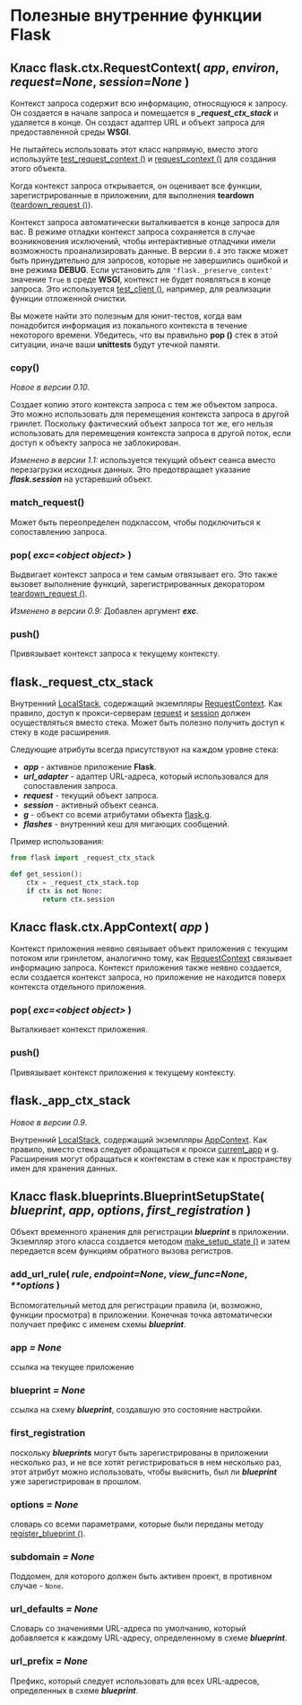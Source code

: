 # Полезные внутренние функции Flask

## Класс flask.ctx.RequestContext( _app_, _environ_, _request=None_, _session=None_ )

Контекст запроса содержит всю информацию, относящуюся к запросу. Он создается в начале запроса и помещается в _**\_request\_ctx\_stack**_ и удаляется в конце. Он создаст адаптер URL и объект запроса для предоставленной среды **WSGI**.

Не пытайтесь использовать этот класс напрямую, вместо этого используйте [test\_request\_context ()](obekt-prilozheniya-flask.md#test\_request\_context-args-kwargs) и [request\_context ()](obekt-prilozheniya-flask.md#request\_context-environ) для создания этого объекта.

Когда контекст запроса открывается, он оценивает все функции, зарегистрированные в приложении, для выполнения **teardown** ([teardown\_request ()](obekt-prilozheniya-flask.md#teardown\_request-f)).

Контекст запроса автоматически выталкивается в конце запроса для вас. В режиме отладки контекст запроса сохраняется в случае возникновения исключений, чтобы интерактивные отладчики имели возможность проанализировать данные. В версии `0.4` это также может быть принудительно для запросов, которые не завершились ошибкой и вне режима **DEBUG**. Если установить для `'flask._preserve_context'` значение `True` в среде **WSGI**, контекст не будет появляться в конце запроса. Это используется [test\_client ()](obekt-prilozheniya-flask.md#test\_client-use\_cookies-true-kwargs), например, для реализации функции отложенной очистки.

Вы можете найти это полезным для юнит-тестов, когда вам понадобится информация из локального контекста в течение некоторого времени. Убедитесь, что вы правильно **pop ()** стек в этой ситуации, иначе ваши **unittests** будут утечкой памяти.

### copy()

_Новое в версии 0.10_.

Создает копию этого контекста запроса с тем же объектом запроса. Это можно использовать для перемещения контекста запроса в другой гринлет. Поскольку фактический объект запроса тот же, его нельзя использовать для перемещения контекста запроса в другой поток, если доступ к объекту запроса не заблокирован.

_Изменено в версии 1.1:_ используется текущий объект сеанса вместо перезагрузки исходных данных. Это предотвращает указание _**flask.session**_ на устаревший объект.

### match\_request()

Может быть переопределен подклассом, чтобы подключиться к сопоставлению запроса.

### pop( _exc=\<object object>_ )

Выдвигает контекст запроса и тем самым отвязывает его. Это также вызовет выполнение функций, зарегистрированных декоратором [teardown\_request ()](obekt-prilozheniya-flask.md#teardown\_request-f).

_Изменено в версии 0.9:_ Добавлен аргумент _**exc**_.

### push()

Привязывает контекст запроса к текущему контексту.

## flask.\_request\_ctx\_stack

Внутренний [LocalStack](https://werkzeug.palletsprojects.com/en/1.0.x/local/#werkzeug.local.LocalStack), содержащий экземпляры [RequestContext](poleznye-funkcii-flask.md#klass-flask-ctx-requestcontext-app-environ-request-none-session-none). Как правило, доступ к прокси-серверам [request](dannye-vkhodyashego-zaprosa-request.md#flask-request) и [session](sessii-flask.md#klass-flask-session) должен осуществляться вместо стека. Может быть полезно получить доступ к стеку в коде расширения.

Следующие атрибуты всегда присутствуют на каждом уровне стека:

* _**app**_ - активное приложение **Flask**.
* _**url\_adapter**_ - адаптер URL-адреса, который использовался для сопоставления запроса.
* _**request**_ - текущий объект запроса.
* _**session**_ - активный объект сеанса.
* _**g**_ - объект со всеми атрибутами объекта [flask.g](globalnyi-obekt-prilozheniya-flask.md#flask-g).
* _**flashes**_ - внутренний кеш для мигающих сообщений.

Пример использования:

```python
from flask import _request_ctx_stack

def get_session():
    ctx = _request_ctx_stack.top
    if ctx is not None:
        return ctx.session
```

## Класс flask.ctx.AppContext( _app_ )

Контекст приложения неявно связывает объект приложения с текущим потоком или гринлетом, аналогично тому, как [RequestContext](poleznye-funkcii-flask.md#klass-flask-ctx-requestcontext-app-environ-request-none-session-none) связывает информацию запроса. Контекст приложения также неявно создается, если создается контекст запроса, но приложение не находится поверх контекста отдельного приложения.

### pop( _exc=\<object object>_ )

Выталкивает контекст приложения.

### push()

Привязывает контекст приложения к текущему контексту.

## flask.\_app\_ctx\_stack

_Новое в версии 0.9_.

Внутренний [LocalStack](https://werkzeug.palletsprojects.com/en/1.0.x/local/#werkzeug.local.LocalStack), содержащий экземпляры [AppContext](poleznye-funkcii-flask.md#klass-flask-ctx-appcontext-app). Как правило, вместо стека следует обращаться к прокси [current\_app](poleznye-funkcii-i-klassy-flask.md#flask-current\_app) и [g](globalnyi-obekt-prilozheniya-flask.md#flask-g). Расширения могут обращаться к контекстам в стеке как к пространству имен для хранения данных.

## Класс flask.blueprints.BlueprintSetupState( _blueprint_, _app_, _options_, _first\_registration_ )

Объект временного хранения для регистрации _**blueprint**_ в приложении. Экземпляр этого класса создается методом [make\_setup\_state ()](obekty-blueprint.md#make\_setup\_state-app-options-first\_registration-false) и затем передается всем функциям обратного вызова регистров.

### add\_url\_rule( _rule_, _endpoint=None_, _view\_func=None_, _\*\*options_ )

Вспомогательный метод для регистрации правила (и, возможно, функции просмотра) в приложении. Конечная точка автоматически получает префикс с именем схемы _**blueprint**_.

### app _= None_

ссылка на текущее приложение

### blueprint _= None_

ссылка на схему _**blueprint**_, создавшую это состояние настройки.

### first\_registration

поскольку _**blueprints**_ могут быть зарегистрированы в приложении несколько раз, и не все хотят регистрироваться в нем несколько раз, этот атрибут можно использовать, чтобы выяснить, был ли _**blueprint**_ уже зарегистрирован в прошлом.

### options _= None_

словарь со всеми параметрами, которые были переданы методу [register\_blueprint ()](obekt-prilozheniya-flask.md#register\_blueprint-blueprint-options).

### subdomain _= None_

Поддомен, для которого должен быть активен проект, в противном случае - `None`.

### url\_defaults _= None_

Словарь со значениями URL-адреса по умолчанию, который добавляется к каждому URL-адресу, определенному в схеме _**blueprint**_.

### url\_prefix _= None_

Префикс, который следует использовать для всех URL-адресов, определенных в схеме _**blueprint**_.
